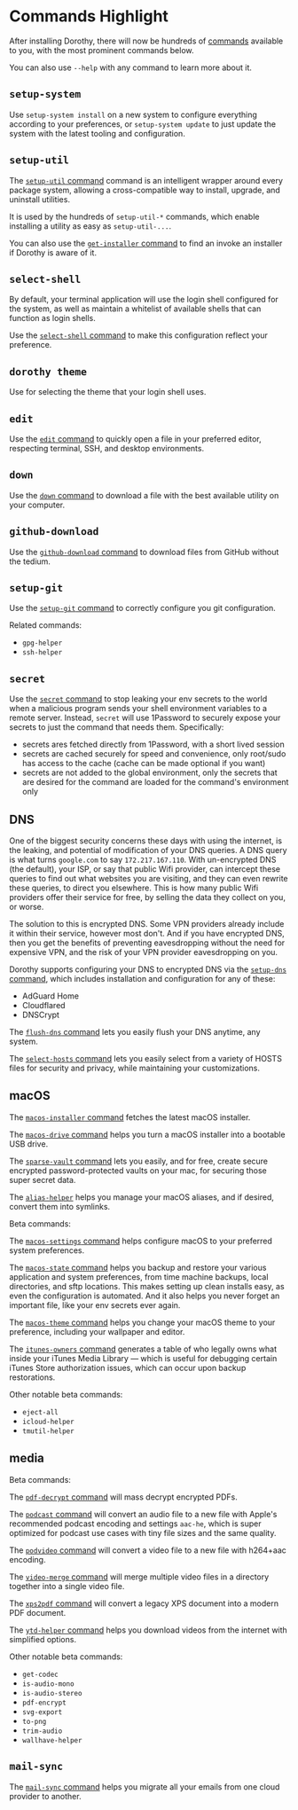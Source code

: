 # Commands Highlight

After installing Dorothy, there will now be hundreds of [commands](https://github.com/bevry/dorothy/tree/master/commands) available to you, with the most prominent commands below.

You can also use `--help` with any command to learn more about it.

## `setup-system`

Use `setup-system install` on a new system to configure everything according to your preferences, or `setup-system update` to just update the system with the latest tooling and configuration.

## `setup-util`

The [`setup-util` command](https://github.com/bevry/dorothy/tree/master/commands/setup-util) command is an intelligent wrapper around every package system, allowing a cross-compatible way to install, upgrade, and uninstall utilities.

It is used by the hundreds of `setup-util-*` commands, which enable installing a utility as easy as `setup-util-...`.

You can also use the [`get-installer` command](https://github.com/bevry/dorothy/tree/master/commands/select-shell) to find an invoke an installer if Dorothy is aware of it.

## `select-shell`

By default, your terminal application will use the login shell configured for the system, as well as maintain a whitelist of available shells that can function as login shells.

Use the [`select-shell` command](https://github.com/bevry/dorothy/tree/master/commands/select-shell) to make this configuration reflect your preference.

## `dorothy theme`

Use for selecting the theme that your login shell uses.

## `edit`

Use the [`edit` command](https://github.com/bevry/dorothy/tree/master/commands/edit) to quickly open a file in your preferred editor, respecting terminal, SSH, and desktop environments.

## `down`

Use the [`down` command](https://github.com/bevry/dorothy/tree/master/commands/down) to download a file with the best available utility on your computer.

## `github-download`

Use the [`github-download` command](https://github.com/bevry/dorothy/tree/master/commands/github-download) to download files from GitHub without the tedium.

## `setup-git`

Use the [`setup-git` command](https://github.com/bevry/dorothy/tree/master/commands/secret) to correctly configure you git configuration.

Related commands:

-   `gpg-helper`
-   `ssh-helper`

## `secret`

Use the [`secret` command](https://github.com/bevry/dorothy/tree/master/commands/secret) to stop leaking your env secrets to the world when a malicious program sends your shell environment variables to a remote server. Instead, `secret` will use 1Password to securely expose your secrets to just the command that needs them. Specifically:

-   secrets ares fetched directly from 1Password, with a short lived session
-   secrets are cached securely for speed and convenience, only root/sudo has access to the cache (cache can be made optional if you want)
-   secrets are not added to the global environment, only the secrets that are desired for the command are loaded for the command's environment only

## DNS

One of the biggest security concerns these days with using the internet, is the leaking, and potential of modification of your DNS queries. A DNS query is what turns `google.com` to say `172.217.167.110`. With un-encrypted DNS (the default), your ISP, or say that public Wifi provider, can intercept these queries to find out what websites you are visiting, and they can even rewrite these queries, to direct you elsewhere. This is how many public Wifi providers offer their service for free, by selling the data they collect on you, or worse.

The solution to this is encrypted DNS. Some VPN providers already include it within their service, however most don't. And if you have encrypted DNS, then you get the benefits of preventing eavesdropping without the need for expensive VPN, and the risk of your VPN provider eavesdropping on you.

Dorothy supports configuring your DNS to encrypted DNS via the [`setup-dns` command](https://github.com/bevry/dorothy/tree/master/commands/setup-dns), which includes installation and configuration for any of these:

-   AdGuard Home
-   Cloudflared
-   DNSCrypt

The [`flush-dns` command](https://github.com/bevry/dorothy/tree/master/commands/flush-dns) lets you easily flush your DNS anytime, any system.

The [`select-hosts` command](https://github.com/bevry/dorothy/tree/master/commands/select-hosts) lets you easily select from a variety of HOSTS files for security and privacy, while maintaining your customizations.

## macOS

The [`macos-installer` command](https://github.com/bevry/dorothy/tree/master/commands/macos-drive) fetches the latest macOS installer.

The [`macos-drive` command](https://github.com/bevry/dorothy/tree/master/commands/macos-drive) helps you turn a macOS installer into a bootable USB drive.

The [`sparse-vault` command](https://github.com/bevry/dorothy/tree/master/commands/sparse-vault) lets you easily, and for free, create secure encrypted password-protected vaults on your mac, for securing those super secret data.

The [`alias-helper`](https://github.com/bevry/dorothy/tree/master/commands/alias-helper) helps you manage your macOS aliases, and if desired, convert them into symlinks.

Beta commands:

The [`macos-settings` command](https://github.com/bevry/dorothy/tree/master/commands.beta/macos-settings) helps configure macOS to your preferred system preferences.

The [`macos-state` command](https://github.com/bevry/dorothy/tree/master/commands.beta/macos-state) helps you backup and restore your various application and system preferences, from time machine backups, local directories, and sftp locations. This makes setting up clean installs easy, as even the configuration is automated. And it also helps you never forget an important file, like your env secrets ever again.

The [`macos-theme` command](https://github.com/bevry/dorothy/tree/master/commands.beta/macos-theme) helps you change your macOS theme to your preference, including your wallpaper and editor.

The [`itunes-owners` command](https://github.com/bevry/dorothy/tree/master/commands.beta/itunes-owners) generates a table of who legally owns what inside your iTunes Media Library — which is useful for debugging certain iTunes Store authorization issues, which can occur upon backup restorations.

Other notable beta commands:

-   `eject-all`
-   `icloud-helper`
-   `tmutil-helper`

## media

Beta commands:

The [`pdf-decrypt` command](https://github.com/bevry/dorothy/tree/master/commands.beta/pdf-decrypt) will mass decrypt encrypted PDFs.

The [`podcast` command](https://github.com/bevry/dorothy/tree/master/commands.beta/podcast) will convert an audio file to a new file with Apple's recommended podcast encoding and settings `aac-he`, which is super optimized for podcast use cases with tiny file sizes and the same quality.

The [`podvideo` command](https://github.com/bevry/dorothy/tree/master/commands.beta/podvideo) will convert a video file to a new file with h264+aac encoding.

The [`video-merge` command](https://github.com/bevry/dorothy/tree/master/commands.beta/video-merge) will merge multiple video files in a directory together into a single video file.

The [`xps2pdf` command](https://github.com/bevry/dorothy/tree/master/commands.beta/xps2pdf) will convert a legacy XPS document into a modern PDF document.

The [`ytd-helper` command](https://github.com/bevry/dorothy/tree/master/commands.beta/ytd-helper) helps you download videos from the internet with simplified options.

Other notable beta commands:

-   `get-codec`
-   `is-audio-mono`
-   `is-audio-stereo`
-   `pdf-encrypt`
-   `svg-export`
-   `to-png`
-   `trim-audio`
-   `wallhave-helper`

## `mail-sync`

The [`mail-sync` command](https://github.com/bevry/dorothy/tree/master/commands.beta/mail-sync) helps you migrate all your emails from one cloud provider to another.
